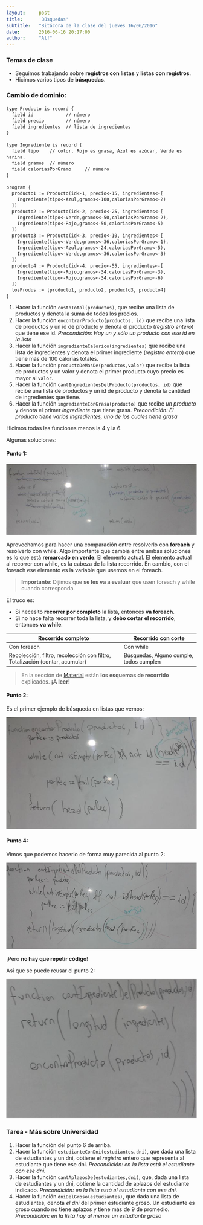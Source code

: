 ```yaml
---
layout:     post
title:      'Búsquedas'
subtitle:   "Bitácora de la clase del jueves 16/06/2016"
date:       2016-06-16 20:17:00
author:     "Alf"
---
```


### Temas de clase

* Seguimos trabajando sobre **registros con listas** y **listas con registros**.
* Hicimos varios tipos de **búsquedas**.

### Cambio de dominio:

```gbs
type Producto is record {
  field id            // número
  field precio        // número
  field ingredientes  // lista de ingredientes
}

type Ingrediente is record {
  field tipo    // color. Rojo es grasa, Azul es azúcar, Verde es harina.
  field gramos  // número
  field caloriasPorGramo     // número
}

program {
  producto1 := Producto(id<-1, precio<-15, ingredientes<-[
    Ingrediente(tipo<-Azul,gramos<-100,caloriasPorGramo<-2)
  ])
  producto2 := Producto(id<-2, precio<-25, ingredientes<-[
    Ingrediente(tipo<-Verde,gramos<-50,caloriasPorGramo<-2),
    Ingrediente(tipo<-Rojo,gramos<-50,caloriasPorGramo<-5)
  ])
  producto3 := Producto(id<-3, precio<-10, ingredientes<-[
    Ingrediente(tipo<-Verde,gramos<-36,caloriasPorGramo<-1),
    Ingrediente(tipo<-Azul,gramos<-24,caloriasPorGramo<-5),
    Ingrediente(tipo<-Verde,gramos<-36,caloriasPorGramo<-3)
  ])
  producto4 := Producto(id<-4, precio<-55, ingredientes<-[
    Ingrediente(tipo<-Rojo,gramos<-34,caloriasPorGramo<-3),
    Ingrediente(tipo<-Rojo,gramos<-34,caloriasPorGramo<-6)
  ])
  losProdus := [producto1, producto2, producto3, producto4]
}
```

1. Hacer la función `costoTotal(productos)`, que recibe una lista de productos y denota la suma de todos los precios.
2. Hacer la función `encontrarProducto(productos, id)` que recibe una lista de productos y un id de producto y denota el producto (_registro entero_) que tiene ese id. _Precondición: Hay un y sólo un producto con ese id en la lista_
3. Hacer la función `ingredienteCalorico(ingredientes)` que recibe una lista de ingredientes y denota el primer ingrediente (_registro entero_) que tiene más de 100 calorías totales.
4. Hacer la función `productoDeMasDe(productos,valor)` que recibe la lista de productos y un valor y denota el primer producto cuyo precio es mayor al `valor`.
5. Hacer la función `cantIngredientesDelProducto(productos, id)` que recibe una lista de productos y un id de producto y denota la cantidad de ingredientes que tiene.
6. Hacer la función `ingredienteConGrasa(producto)` que recibe _un producto_ y denota el primer _ingrediente_ que tiene grasa. _Precondición: El producto tiene varios ingredientes, uno de los cuales tiene grasa_

Hicimos todas las funciones menos la 4 y la 6.

Algunas soluciones:

#### Punto 1:
![comparaForeach.jpg](/img/2016-06-16/comparaForeach.jpg)

Aprovechamos para hacer una comparación entre resolverlo con **foreach** y resolverlo con while. Algo importante que cambia entre ambas soluciones es lo que está **remarcado en verde**: El elemento actual. El elemento actual al recorrer con while, es la cabeza de la lista recorrido. En cambio, con el foreach ese elemento es la variable que usemos en el foreach.

> **Importante**: Dijimos que **se les va a evaluar** que usen foreach y while cuando corresponda.

El truco es:

* Si necesito **recorrer por completo** la lista, entonces **va foreach**.
* Si no hace falta recorrer toda la lista, y **debo cortar el recorrido**, entonces **va while**.

| Recorrido **completo** | Recorrido **con corte** |
| --- | --- |
| Con foreach | Con while |
| Recolección, filtro, recolección con filtro, Totalización (contar, acumular) | Búsquedas, Alguno cumple, todos cumplen |

> En la sección de [Material](/material) están **los esquemas de recorrido** explicados. **¡A leer!**

#### Punto 2:

Es el primer ejemplo de búsqueda en listas que vemos:

![encontrarProd.jpg](/img/2016-06-16/encontrarProd.jpg)

#### Punto 4:

Vimos que podemos hacerlo de forma muy parecida al punto 2:

![cantIngNotOK.jpg](/img/2016-06-16/cantIngNotOK.jpg)

¡Pero **no hay que repetir código**!

Así que se puede reusar el punto 2:

![cantIngOK.jpg](/img/2016-06-16/cantIngOK.jpg)

### Tarea - Más sobre Universidad
1. Hacer la función del punto 6 de arriba.
1. Hacer la función `estudianteConDni(estudiantes,dni)`, que dada una lista de estudiantes y un dni, obtiene el _registro_ entero que representa al estudiante que tiene ese dni. _Precondición: en la lista está el estudiante con ese dni._
1. Hacer la función `cantAplazosDe(estudiantes,dni)`, que, dada una lista de estudiantes y un dni, obtiene la cantidad de aplazos del estudiante indicado. _Precondición: en la lista está el estudiante con ese dni._
1. Hacer la función `dniDelGroso(estudiantes)`, que dada una lista de estudiantes, denota _el dni_ del primer estudiante groso. Un estudiante es groso cuando no tiene aplazos y tiene más de 9 de promedio. _Precondición: en la lista hay al menos un estudiante groso_


<!--

### Alguno cumple....
1. Hacer una función genérica `contieneA(lista,elemento)` que recibe una lista y un elemento, y denota un booleano: verdadero cuando el elemento está en la lista, y falso cuando no está.
1. Hacer la función `ingredienteConHarina(producto)` que denota el primer _ingrediente_ (registro completo) que tiene harina. _Precondición: el producto tiene un ingrediente con harina_.
1. Hacer la función `tieneGrasa(producto)` que recibe un producto y denota booleano, verdadero si tiene grasa.
1. Hacer la función `aptoParaCeliacos(producto)` que recibe un producto y denota booleano, verdadero si es apto para celíacos (ó sea, no tiene ningún ingrediente con harina)

universidad...
1. Hacer la función `primerAlumnoConDiez(estudiantes)`, que dada una lista de estudiantes denota el primer estudiante (registro completo) que tiene un 10 entre sus examenes aprobados.
1. Hacer la función `hayAlguienConMasPromedio(estudiantes,promedio)`, que dada una lista de estudiantes y un promedio, _denota booleano_, verdadero si existe alguien con más promedio que el indicado.
-->
